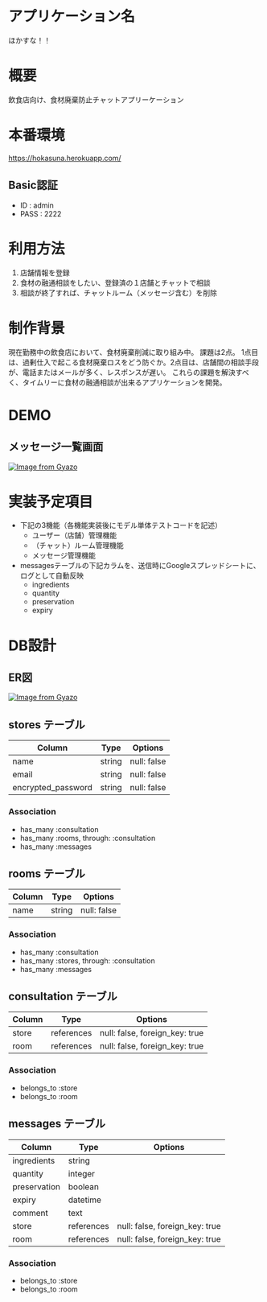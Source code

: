 # アプリケーション名
ほかすな！！

# 概要
飲食店向け、食材廃棄防止チャットアプリーケーション

# 本番環境
https://hokasuna.herokuapp.com/

## Basic認証
- ID : admin
- PASS : 2222

# 利用方法
1. 店舗情報を登録
2. 食材の融通相談をしたい、登録済の１店舗とチャットで相談
3. 相談が終了すれば、チャットルーム（メッセージ含む）を削除

# 制作背景
現在勤務中の飲食店において、食材廃棄削減に取り組み中。
課題は2点。
1点目は、過剰仕入で起こる食材廃棄ロスをどう防ぐか。2点目は、店舗間の相談手段が、電話またはメールが多く、レスポンスが遅い。
これらの課題を解決すべく、タイムリーに食材の融通相談が出来るアプリケーションを開発。

# DEMO
## メッセージ一覧画面
[![Image from Gyazo](https://i.gyazo.com/bf7777f44162d8f5cd6b02c57e8c4471.png)](https://gyazo.com/bf7777f44162d8f5cd6b02c57e8c4471)

# 実装予定項目
- 下記の3機能（各機能実装後にモデル単体テストコードを記述）
  - ユーザー（店舗）管理機能
  - （チャット）ルーム管理機能
  - メッセージ管理機能
- messagesテーブルの下記カラムを、送信時にGoogleスプレッドシートに、ログとして自動反映
  - ingredients
  - quantity
  - preservation
  - expiry

# DB設計

## ER図
[![Image from Gyazo](https://i.gyazo.com/7b6306c9dc587d8fae8519ae4b264eaa.png)](https://gyazo.com/7b6306c9dc587d8fae8519ae4b264eaa)

## stores テーブル

| Column             | Type   | Options     |
| ------------------ | ------ | ----------- |
| name               | string | null: false |
| email              | string | null: false |
| encrypted_password | string | null: false |

### Association

- has_many :consultation
- has_many :rooms, through: :consultation
- has_many :messages

## rooms テーブル

| Column | Type   | Options     |
| ------ | ------ | ----------- |
| name   | string | null: false |

### Association

- has_many :consultation
- has_many :stores, through: :consultation
- has_many :messages

## consultation テーブル

| Column | Type       | Options                        |
| ------ | ---------- | ------------------------------ |
| store  | references | null: false, foreign_key: true |
| room   | references | null: false, foreign_key: true |

### Association

- belongs_to :store
- belongs_to :room

## messages テーブル

| Column       | Type       | Options                        |
| ------------ | ---------- | ------------------------------ |
| ingredients  | string     |                                |
| quantity     | integer    |                                |
| preservation | boolean    |                                |
| expiry       | datetime   |                                |
| comment      | text       |                                |
| store        | references | null: false, foreign_key: true |
| room         | references | null: false, foreign_key: true |

### Association

- belongs_to :store
- belongs_to :room